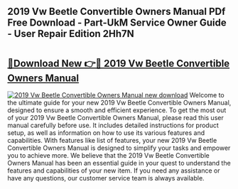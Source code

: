 ## 2019 Vw Beetle Convertible Owners Manual PDf Free Download - Part-UkM Service Owner Guide - User Repair Edition 2Hh7N

# <h2><a href="http://bc15809.oget.top/?id=2019+Vw+Beetle+Convertible+Owners+Manual">🔗Download New 👉🔴 2019 Vw Beetle Convertible Owners Manual</a></h2>

[![2019 Vw Beetle Convertible Owners Manual new download](https://i.imgur.com/5g1atiW.png)](http://bc15809.oget.top/?id=2019+Vw+Beetle+Convertible+Owners+Manual)
Welcome to the ultimate guide for your new 2019 Vw Beetle Convertible Owners Manual, designed to ensure a smooth and efficient experience. To get the most out of your 2019 Vw Beetle Convertible Owners Manual, please read this user manual carefully before use. It includes detailed instructions for product setup, as well as information on how to use its various features and capabilities. With features like list of features, your new 2019 Vw Beetle Convertible Owners Manual is designed to simplify your tasks and empower you to achieve more. We believe that the 2019 Vw Beetle Convertible Owners Manual has been an essential guide in your quest to understand the features and capabilities of your new item. If you need any assistance or have any questions, our customer service team is always available.
